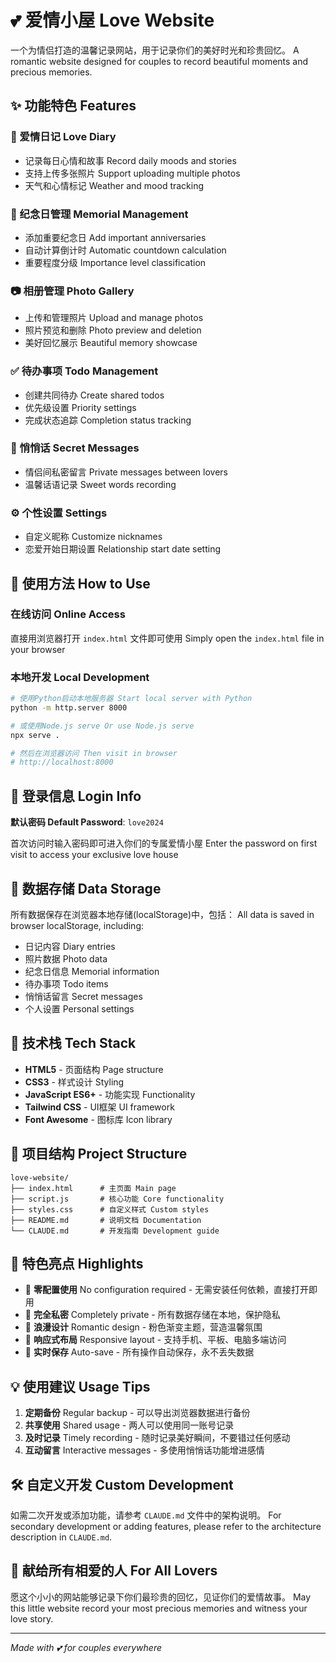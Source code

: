 # 💕 爱情小屋 Love Website

一个为情侣打造的温馨记录网站，用于记录你们的美好时光和珍贵回忆。
A romantic website designed for couples to record beautiful moments and precious memories.

## ✨ 功能特色 Features

### 📖 爱情日记 Love Diary
- 记录每日心情和故事 Record daily moods and stories
- 支持上传多张照片 Support uploading multiple photos
- 天气和心情标记 Weather and mood tracking

### 🎉 纪念日管理 Memorial Management
- 添加重要纪念日 Add important anniversaries
- 自动计算倒计时 Automatic countdown calculation
- 重要程度分级 Importance level classification

### 📷 相册管理 Photo Gallery
- 上传和管理照片 Upload and manage photos
- 照片预览和删除 Photo preview and deletion
- 美好回忆展示 Beautiful memory showcase

### ✅ 待办事项 Todo Management
- 创建共同待办 Create shared todos
- 优先级设置 Priority settings
- 完成状态追踪 Completion status tracking

### 💌 悄悄话 Secret Messages
- 情侣间私密留言 Private messages between lovers
- 温馨话语记录 Sweet words recording

### ⚙️ 个性设置 Settings
- 自定义昵称 Customize nicknames
- 恋爱开始日期设置 Relationship start date setting

## 🚀 使用方法 How to Use

### 在线访问 Online Access
直接用浏览器打开 `index.html` 文件即可使用
Simply open the `index.html` file in your browser

### 本地开发 Local Development
```bash
# 使用Python启动本地服务器 Start local server with Python
python -m http.server 8000

# 或使用Node.js serve Or use Node.js serve
npx serve .

# 然后在浏览器访问 Then visit in browser
# http://localhost:8000
```

## 🔐 登录信息 Login Info

**默认密码 Default Password**: `love2024`

首次访问时输入密码即可进入你们的专属爱情小屋
Enter the password on first visit to access your exclusive love house

## 💾 数据存储 Data Storage

所有数据保存在浏览器本地存储(localStorage)中，包括：
All data is saved in browser localStorage, including:

- 日记内容 Diary entries
- 照片数据 Photo data
- 纪念日信息 Memorial information
- 待办事项 Todo items
- 悄悄话留言 Secret messages
- 个人设置 Personal settings

## 🎨 技术栈 Tech Stack

- **HTML5** - 页面结构 Page structure
- **CSS3** - 样式设计 Styling
- **JavaScript ES6+** - 功能实现 Functionality
- **Tailwind CSS** - UI框架 UI framework
- **Font Awesome** - 图标库 Icon library

## 📁 项目结构 Project Structure

```
love-website/
├── index.html      # 主页面 Main page
├── script.js       # 核心功能 Core functionality
├── styles.css      # 自定义样式 Custom styles
├── README.md       # 说明文档 Documentation
└── CLAUDE.md       # 开发指南 Development guide
```

## 🌟 特色亮点 Highlights

- 🎯 **零配置使用** No configuration required - 无需安装任何依赖，直接打开即用
- 💝 **完全私密** Completely private - 所有数据存储在本地，保护隐私
- 🎨 **浪漫设计** Romantic design - 粉色渐变主题，营造温馨氛围
- 📱 **响应式布局** Responsive layout - 支持手机、平板、电脑多端访问
- 🔄 **实时保存** Auto-save - 所有操作自动保存，永不丢失数据

## 💡 使用建议 Usage Tips

1. **定期备份** Regular backup - 可以导出浏览器数据进行备份
2. **共享使用** Shared usage - 两人可以使用同一账号记录
3. **及时记录** Timely recording - 随时记录美好瞬间，不要错过任何感动
4. **互动留言** Interactive messages - 多使用悄悄话功能增进感情

## 🛠️ 自定义开发 Custom Development

如需二次开发或添加功能，请参考 `CLAUDE.md` 文件中的架构说明。
For secondary development or adding features, please refer to the architecture description in `CLAUDE.md`.

## 💖 献给所有相爱的人 For All Lovers

愿这个小小的网站能够记录下你们最珍贵的回忆，见证你们的爱情故事。
May this little website record your most precious memories and witness your love story.

---

*Made with 💕 for couples everywhere*
